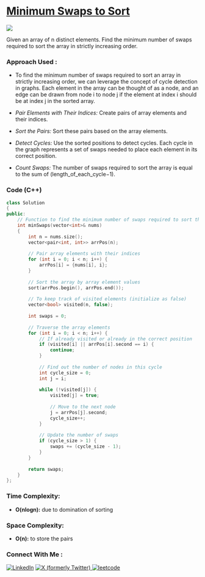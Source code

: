# [Minimum Swaps to Sort](https://www.geeksforgeeks.org/problems/minimum-swaps/1)

![](https://badgen.net/badge/Level/Medium/yellow)

Given an array of n distinct elements. Find the minimum number of swaps required to sort the array in strictly increasing order.

### Approach Used :

-   To find the minimum number of swaps required to sort an array in strictly increasing order, we can leverage the concept of cycle detection in graphs. Each element in the array can be thought of as a node, and an edge can be drawn from node i to node j if the element at index i should be at index j in the sorted array.

-   *Pair Elements with Their Indices:* Create pairs of array elements and their indices.
-   *Sort the Pairs:* Sort these pairs based on the array elements.
-   *Detect Cycles:* Use the sorted positions to detect cycles. Each cycle in the graph represents a set of swaps needed to place each element in its correct position.
-   *Count Swaps:* The number of swaps required to sort the array is equal to the sum of 
(length_of_each_cycle−1).

### Code (C++)

```cpp
class Solution 
{
public:
    // Function to find the minimum number of swaps required to sort the array. 
    int minSwaps(vector<int>& nums)
    {
        int n = nums.size();
        vector<pair<int, int>> arrPos(n);
        
        // Pair array elements with their indices
        for (int i = 0; i < n; i++) {
            arrPos[i] = {nums[i], i};
        }
        
        // Sort the array by array element values
        sort(arrPos.begin(), arrPos.end());
        
        // To keep track of visited elements (initialize as false)
        vector<bool> visited(n, false);
        
        int swaps = 0;
        
        // Traverse the array elements
        for (int i = 0; i < n; i++) {
            // If already visited or already in the correct position
            if (visited[i] || arrPos[i].second == i) {
                continue;
            }
            
            // Find out the number of nodes in this cycle
            int cycle_size = 0;
            int j = i;
            
            while (!visited[j]) {
                visited[j] = true;
                
                // Move to the next node
                j = arrPos[j].second;
                cycle_size++;
            }
            
            // Update the number of swaps
            if (cycle_size > 1) {
                swaps += (cycle_size - 1);
            }
        }
        
        return swaps;
    }
};
```

### Time Complexity:
- **O(nlogn):** due to domination of sorting

### Space Complexity:
- **O(n):** to store the pairs

### Connect With Me : 

<a href="https://www.linkedin.com/in/shivam-ray-b4306524a/" target="_blank"><img src="https://img.shields.io/badge/LinkedIn-0077B5?style=for-the-badge&logo=linkedin&logoColor=white" alt="LinkedIn"></a>
<a href="https://x.com/rai_shivam11/" target="_blank"><img src="https://img.shields.io/badge/Twitter-1DA1F2?style=for-the-badge&logo=twitter&logoColor=white" alt="X (formerly Twitter)">
</a>
<a href="https://leetcode.com/u/shrunited0702/" target="_blank"><img src="https://img.shields.io/badge/LeetCode-000000?style=for-the-badge&logo=LeetCode&logoColor=#d16c06" alt="leetcode">
</a>